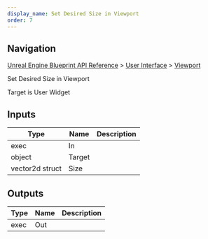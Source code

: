 ```yaml
---
display_name: Set Desired Size in Viewport
order: 7
---
```

## Navigation

[Unreal Engine Blueprint API Reference](https://dev.epicgames.com/documentation/en-us/unreal-engine/BlueprintAPI) > [User Interface](https://dev.epicgames.com/documentation/en-us/unreal-engine/BlueprintAPI/UserInterface) > [Viewport](https://dev.epicgames.com/documentation/en-us/unreal-engine/BlueprintAPI/UserInterface/Viewport)

Set Desired Size in Viewport

Target is User Widget

## Inputs

| Type | Name | Description |
| --- | --- | --- |
| exec | In |  |
| object | Target |  |
| vector2d struct | Size |  |

## Outputs

| Type | Name | Description |
| --- | --- | --- |
| exec | Out |  |
